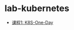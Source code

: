 # lab-kubernetes

- [课程1: K8S-One-Day](https://github.com/99cloud/training-kubernetes/blob/master/class-01-K8S-One-Day.md)
